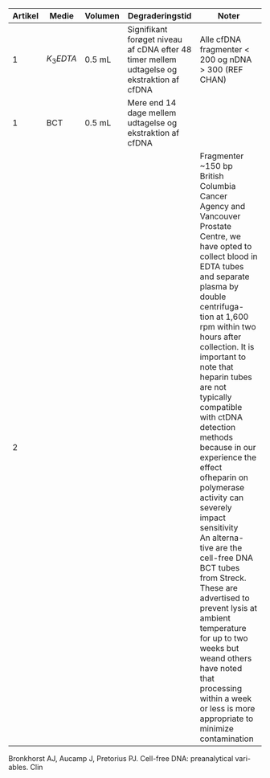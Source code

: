 | Artikel | Medie     | Volumen | Degraderingstid                                              | Noter                                                        |
| ------- | --------- | ------- | ------------------------------------------------------------ | ------------------------------------------------------------ |
| 1       | $K_3EDTA$ | 0.5 mL  | Signifikant forøget niveau af cDNA efter 48 timer mellem udtagelse og ekstraktion af cfDNA | Alle cfDNA fragmenter < 200 og nDNA > 300 (REF CHAN)         |
| 1       | BCT       | 0.5 mL  | Mere end 14 dage mellem udtagelse og ekstraktion af cfDNA    |                                                              |
| 2       |           |         |                                                              | Fragmenter ~150 bp<br />British Columbia Cancer Agency and Vancouver Prostate Centre, we have opted to collect blood in EDTA tubes and separate plasma by double centrifuga- tion at 1,600 rpm within two hours after collection. It is important to note that heparin tubes are not typically compatible with ctDNA detection methods because in our experience the effect ofheparin on polymerase activity can severely impact sensitivity<br />An alterna- tive are the cell-free DNA BCT tubes from Streck. These are advertised to prevent lysis at ambient temperature for up to two weeks but weand others have noted that processing within a week or less is more appropriate to minimize contamination |







[^1]:A stabilizing reagent prevents cell-free DNA contamination by cellular DNA in plasma during blood sample storage and shipping as determined by digital PCR
[^2]:Cell-free DNA (cfDNA): Clinical Significance and Utility in Cancer Shaped By Emerging Technologies 

Bronkhorst AJ, Aucamp J, Pretorius PJ. Cell-free DNA: preanalytical vari- ables. Clin